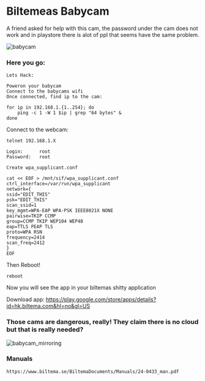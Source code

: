 # Biltemeas Babycam

A friend asked for help with this cam, the password under the cam does not work and in playstore there is alot of ppl that seems have the same problem.

![babycam](https://user-images.githubusercontent.com/26827453/174461467-a551cc79-fe4d-493b-9cdf-704f46110b21.png)

### Here you go: 

    Lets Hack: 

    Poweron your babycam
    Connect to the babycams wifi 
    Once connected, find ip to the cam:

    for ip in 192.168.1.{1..254}; do
        ping -c 1 -W 1 $ip | grep "64 bytes" &
    done
 
Connect to the webcam:

    telnet 192.168.1.X

    Login:      root
    Password:   root

    Create wpa_supplicant.conf

    cat << EOF > /mnt/sif/wpa_supplicant.conf
    ctrl_interface=/var/run/wpa_supplicant
    network={
    ssid="EDIT_THIS"
    psk="EDIT_THIS"
    scan_ssid=1
    key_mgmt=WPA-EAP WPA-PSK IEEE8021X NONE
    pairwise=TKIP CCMP
    group=CCMP TKIP WEP104 WEP40
    eap=TTLS PEAP TLS
    proto=WPA RSN
    frequency=2414
    scan_freq=2412
    }
    EOF

Then Reboot! 

    reboot

Now you will see the app in your biltemas shitty application 
    
Download app: https://play.google.com/store/apps/details?id=hk.biltema.com&hl=no&gl=US

### Those cams are dangerous, really! They claim there is no cloud but that is really needed?

![babycam_mirroring](https://user-images.githubusercontent.com/26827453/174461462-21b7a8c5-e0b5-47d3-b4aa-cb3b3e9aafdf.gif)

### Manuals

    https://www.biltema.se/BiltemaDocuments/Manuals/24-0433_man.pdf
